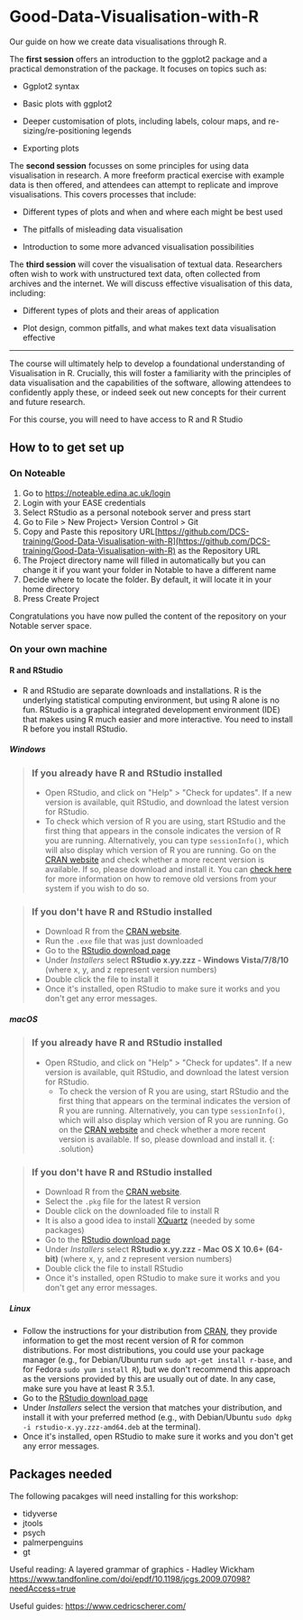 # Good-Data-Visualisation-with-R
Our guide on how we create data visualisations through R.

The **first session** offers an introduction to the ggplot2 package and a practical demonstration of the package. It focuses on topics such as: 

  * Ggplot2 syntax 

  *  Basic plots with ggplot2 

  *  Deeper customisation of plots, including labels, colour maps, and re-sizing/re-positioning legends 

  *  Exporting plots
    

The **second session** focusses on some principles for using data visualisation in research. A more freeform practical exercise with example data is then offered, and attendees can attempt to replicate and improve visualisations. This covers processes that include: 

  * Different types of plots and when and where each might be best used 

  * The pitfalls of misleading data visualisation 

  * Introduction to some more advanced visualisation possibilities
    

The **third session** will cover the visualisation of textual data. Researchers often wish to work with unstructured text data, often collected from archives and the internet. We will discuss effective visualisation of this data, including: 

   * Different types of plots and their areas of application 

   * Plot design, common pitfalls, and what makes text data visualisation effective
     
*****

The course will ultimately help to develop a foundational understanding of Visualisation in R. Crucially, this will foster a familiarity with the principles of data visualisation and the capabilities of the software, allowing attendees to confidently apply these, or indeed seek out new concepts for their current and future research. 

For this course, you will need to have access to R and R Studio

## How to to get set up

### On Noteable

1. Go to https://noteable.edina.ac.uk/login
2. Login with your EASE credentials
3. Select RStudio as a personal notebook server and press start
4. Go to File > New Project> Version Control > Git
5. Copy and Paste this repository URL[https://github.com/DCS-training/Good-Data-Visualisation-with-R](https://github.com/DCS-training/Good-Data-Visualisation-with-R) as the Repository URL
6. The Project directory name will filled in automatically but you can change it if you want your folder in Notable to have a different name
7. Decide where to locate the folder. By default, it will locate it in your home directory 
8. Press Create Project

Congratulations you have now pulled the content of the repository on your Notable server space.

### On your own machine

#### R and RStudio

* R and RStudio are separate downloads and installations. R is the
underlying statistical computing environment, but using R alone is no
fun. RStudio is a graphical integrated development environment (IDE) that makes
using R much easier and more interactive. You need to install R before you
install RStudio.

##### Windows

> ### If you already have R and RStudio installed
>
> * Open RStudio, and click on "Help" > "Check for updates". If a new version is
> available, quit RStudio, and download the latest version for RStudio.
> * To check which version of R you are using, start RStudio and the first thing
>  that appears in the console indicates the version of R you are
>  running. Alternatively, you can type `sessionInfo()`, which will also display
>  which version of R you are running. Go on
>  the [CRAN website](https://cran.r-project.org/bin/windows/base/) and check
> whether a more recent version is available. If so, please download and install
> it. You can [check here](https://cran.r-project.org/bin/windows/base/rw-FAQ.html#How-do-I-UNinstall-R_003f) for
> more information on how to remove old versions from your system if you wish to do so.

> ### If you don't have R and RStudio installed
>
> * Download R from
>  the [CRAN website](https://cran.r-project.org/bin/windows/base/release.htm).
> * Run the `.exe` file that was just downloaded
> * Go to the [RStudio download page](https://www.rstudio.com/products/rstudio/download/#download)
> * Under *Installers* select **RStudio x.yy.zzz - Windows Vista/7/8/10** (where x, y, and z represent version numbers)
> * Double click the file to install it
> * Once it's installed, open RStudio to make sure it works and you don't get any
> error messages.


##### macOS

> ### If you already have R and RStudio installed
>
> * Open RStudio, and click on "Help" > "Check for updates". If a new version is
>	available, quit RStudio, and download the latest version for RStudio.
>	* To check the version of R you are using, start RStudio and the first thing
>	  that appears on the terminal indicates the version of R you are running. Alternatively, you can type `sessionInfo()`, which will 
>	also display which version of R you are running. Go on
>	  the [CRAN website](https://cran.r-project.org/bin/macosx/) and check
>	  whether a more recent version is available. If so, please download and install
>	  it.
{: .solution}

> ### If you don't have R and RStudio installed
>
> * Download R from
>   the [CRAN website](https://cran.r-project.org/bin/macosx/).
> * Select the `.pkg` file for the latest R version
> * Double click on the downloaded file to install R
> * It is also a good idea to install [XQuartz](https://www.xquartz.org/) (needed
>   by some packages)
> * Go to the [RStudio download page](https://www.rstudio.com/products/rstudio/download/#download)
> * Under *Installers* select **RStudio x.yy.zzz - Mac OS X 10.6+ (64-bit)**
>   (where x, y, and z represent version numbers)
> * Double click the file to install RStudio
> * Once it's installed, open RStudio to make sure it works and you don't get any
>   error messages.

##### Linux

* Follow the instructions for your distribution
 from [CRAN](https://cloud.r-project.org/bin/linux), they provide information
 to get the most recent version of R for common distributions. For most
 distributions, you could use your package manager (e.g., for Debian/Ubuntu run
 `sudo apt-get install r-base`, and for Fedora `sudo yum install R`), but we
 don't recommend this approach as the versions provided by this are
 usually out of date. In any case, make sure you have at least R 3.5.1.
* Go to the [RStudio download
  page](https://www.rstudio.com/products/rstudio/download/#download)
* Under *Installers* select the version that matches your distribution, and
   install it with your preferred method (e.g., with Debian/Ubuntu `sudo dpkg -i
   rstudio-x.yy.zzz-amd64.deb` at the terminal).
* Once it's installed, open RStudio to make sure it works and you don't get any
   error messages.

## Packages needed

The following pacakges will need installing for this workshop:

* tidyverse
* jtools
* psych
* palmerpenguins
* gt

Useful reading:
A layered grammar of graphics - Hadley Wickham https://www.tandfonline.com/doi/epdf/10.1198/jcgs.2009.07098?needAccess=true

Useful guides:
https://www.cedricscherer.com/ 

